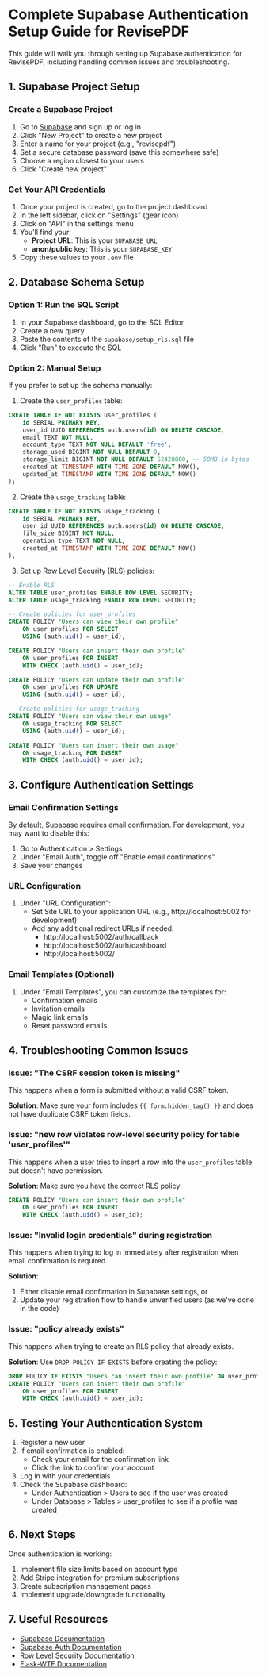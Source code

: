 # Complete Supabase Authentication Setup Guide for RevisePDF

This guide will walk you through setting up Supabase authentication for RevisePDF, including handling common issues and troubleshooting.

## 1. Supabase Project Setup

### Create a Supabase Project
1. Go to [Supabase](https://supabase.com/) and sign up or log in
2. Click "New Project" to create a new project
3. Enter a name for your project (e.g., "revisepdf")
4. Set a secure database password (save this somewhere safe)
5. Choose a region closest to your users
6. Click "Create new project"

### Get Your API Credentials
1. Once your project is created, go to the project dashboard
2. In the left sidebar, click on "Settings" (gear icon)
3. Click on "API" in the settings menu
4. You'll find your:
   - **Project URL**: This is your `SUPABASE_URL`
   - **anon/public** key: This is your `SUPABASE_KEY`
5. Copy these values to your `.env` file

## 2. Database Schema Setup

### Option 1: Run the SQL Script
1. In your Supabase dashboard, go to the SQL Editor
2. Create a new query
3. Paste the contents of the `supabase/setup_rls.sql` file
4. Click "Run" to execute the SQL

### Option 2: Manual Setup
If you prefer to set up the schema manually:

1. Create the `user_profiles` table:
```sql
CREATE TABLE IF NOT EXISTS user_profiles (
    id SERIAL PRIMARY KEY,
    user_id UUID REFERENCES auth.users(id) ON DELETE CASCADE,
    email TEXT NOT NULL,
    account_type TEXT NOT NULL DEFAULT 'free',
    storage_used BIGINT NOT NULL DEFAULT 0,
    storage_limit BIGINT NOT NULL DEFAULT 52428800, -- 50MB in bytes
    created_at TIMESTAMP WITH TIME ZONE DEFAULT NOW(),
    updated_at TIMESTAMP WITH TIME ZONE DEFAULT NOW()
);
```

2. Create the `usage_tracking` table:
```sql
CREATE TABLE IF NOT EXISTS usage_tracking (
    id SERIAL PRIMARY KEY,
    user_id UUID REFERENCES auth.users(id) ON DELETE CASCADE,
    file_size BIGINT NOT NULL,
    operation_type TEXT NOT NULL,
    created_at TIMESTAMP WITH TIME ZONE DEFAULT NOW()
);
```

3. Set up Row Level Security (RLS) policies:
```sql
-- Enable RLS
ALTER TABLE user_profiles ENABLE ROW LEVEL SECURITY;
ALTER TABLE usage_tracking ENABLE ROW LEVEL SECURITY;

-- Create policies for user_profiles
CREATE POLICY "Users can view their own profile"
    ON user_profiles FOR SELECT
    USING (auth.uid() = user_id);

CREATE POLICY "Users can insert their own profile"
    ON user_profiles FOR INSERT
    WITH CHECK (auth.uid() = user_id);

CREATE POLICY "Users can update their own profile"
    ON user_profiles FOR UPDATE
    USING (auth.uid() = user_id);

-- Create policies for usage_tracking
CREATE POLICY "Users can view their own usage"
    ON usage_tracking FOR SELECT
    USING (auth.uid() = user_id);

CREATE POLICY "Users can insert their own usage"
    ON usage_tracking FOR INSERT
    WITH CHECK (auth.uid() = user_id);
```

## 3. Configure Authentication Settings

### Email Confirmation Settings
By default, Supabase requires email confirmation. For development, you may want to disable this:

1. Go to Authentication > Settings
2. Under "Email Auth", toggle off "Enable email confirmations"
3. Save your changes

### URL Configuration
1. Under "URL Configuration":
   - Set Site URL to your application URL (e.g., http://localhost:5002 for development)
   - Add any additional redirect URLs if needed:
     - http://localhost:5002/auth/callback
     - http://localhost:5002/auth/dashboard
     - http://localhost:5002/

### Email Templates (Optional)
1. Under "Email Templates", you can customize the templates for:
   - Confirmation emails
   - Invitation emails
   - Magic link emails
   - Reset password emails

## 4. Troubleshooting Common Issues

### Issue: "The CSRF session token is missing"
This happens when a form is submitted without a valid CSRF token.

**Solution**: Make sure your form includes `{{ form.hidden_tag() }}` and does not have duplicate CSRF token fields.

### Issue: "new row violates row-level security policy for table 'user_profiles'"
This happens when a user tries to insert a row into the `user_profiles` table but doesn't have permission.

**Solution**: Make sure you have the correct RLS policy:
```sql
CREATE POLICY "Users can insert their own profile"
    ON user_profiles FOR INSERT
    WITH CHECK (auth.uid() = user_id);
```

### Issue: "Invalid login credentials" during registration
This happens when trying to log in immediately after registration when email confirmation is required.

**Solution**:
1. Either disable email confirmation in Supabase settings, or
2. Update your registration flow to handle unverified users (as we've done in the code)

### Issue: "policy already exists"
This happens when trying to create an RLS policy that already exists.

**Solution**: Use `DROP POLICY IF EXISTS` before creating the policy:
```sql
DROP POLICY IF EXISTS "Users can insert their own profile" ON user_profiles;
CREATE POLICY "Users can insert their own profile"
    ON user_profiles FOR INSERT
    WITH CHECK (auth.uid() = user_id);
```

## 5. Testing Your Authentication System

1. Register a new user
2. If email confirmation is enabled:
   - Check your email for the confirmation link
   - Click the link to confirm your account
3. Log in with your credentials
4. Check the Supabase dashboard:
   - Under Authentication > Users to see if the user was created
   - Under Database > Tables > user_profiles to see if a profile was created

## 6. Next Steps

Once authentication is working:

1. Implement file size limits based on account type
2. Add Stripe integration for premium subscriptions
3. Create subscription management pages
4. Implement upgrade/downgrade functionality

## 7. Useful Resources

- [Supabase Documentation](https://supabase.com/docs)
- [Supabase Auth Documentation](https://supabase.com/docs/guides/auth)
- [Row Level Security Documentation](https://supabase.com/docs/guides/auth/row-level-security)
- [Flask-WTF Documentation](https://flask-wtf.readthedocs.io/en/1.0.x/)
